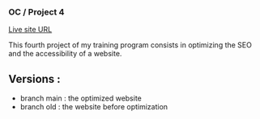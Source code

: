### OC / Project 4

[Live site URL](https://mlaversin.github.io/MorganLaversin_4_29032022/)

This fourth project of my training program consists in optimizing the SEO and the accessibility of a website.

## Versions :

- branch main : the optimized website
- branch old : the website before optimization
